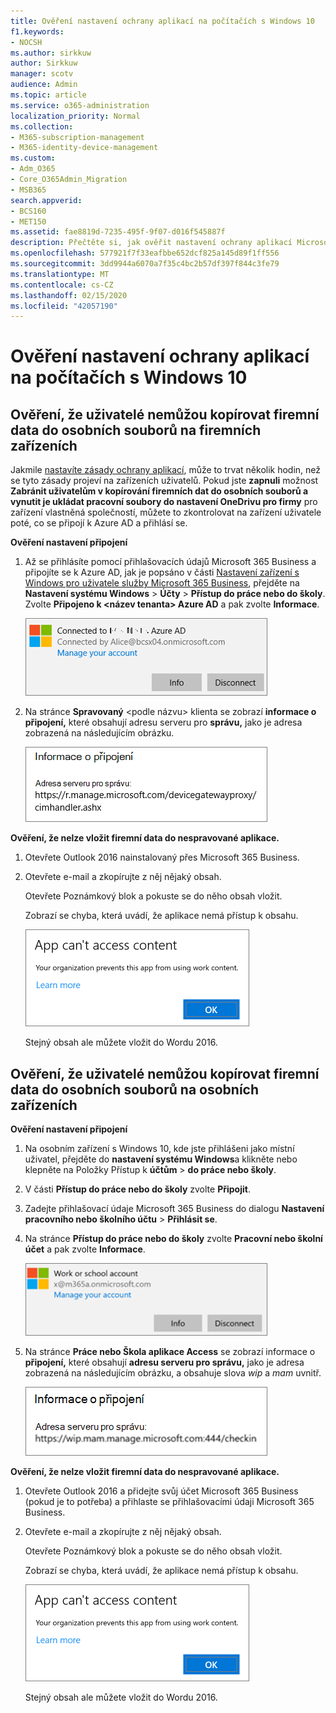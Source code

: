 ```yaml
---
title: Ověření nastavení ochrany aplikací na počítačích s Windows 10
f1.keywords:
- NOCSH
ms.author: sirkkuw
author: Sirkkuw
manager: scotv
audience: Admin
ms.topic: article
ms.service: o365-administration
localization_priority: Normal
ms.collection:
- M365-subscription-management
- M365-identity-device-management
ms.custom:
- Adm_O365
- Core_O365Admin_Migration
- MSB365
search.appverid:
- BCS160
- MET150
ms.assetid: fae8819d-7235-495f-9f07-d016f545887f
description: Přečtěte si, jak ověřit nastavení ochrany aplikací Microsoft 365 Business na zařízeních s Windows 10.
ms.openlocfilehash: 577921f7f33eafbbe652dcf825a145d89f1ff556
ms.sourcegitcommit: 3dd9944a6070a7f35c4bc2b57df397f844c3fe79
ms.translationtype: MT
ms.contentlocale: cs-CZ
ms.lasthandoff: 02/15/2020
ms.locfileid: "42057190"
---
```

# <a name="validate-app-protection-settings-on-windows-10-pcs"></a>Ověření nastavení ochrany aplikací na počítačích s Windows 10

## <a name="verify-that-users-cannot-copy-company-data-to-personal-files-on-corporate-devices"></a>Ověření, že uživatelé nemůžou kopírovat firemní data do osobních souborů na firemních zařízeních

Jakmile [nastavíte zásady ochrany aplikací](protection-settings-for-windows-10-devices.md), může to trvat několik hodin, než se tyto zásady projeví na zařízeních uživatelů. Pokud jste **zapnuli** možnost **Zabránit uživatelům v kopírování firemních dat do osobních souborů a vynutit je ukládat pracovní soubory do nastavení OneDrivu pro firmy** pro zařízení vlastněná společností, můžete to zkontrolovat na zařízení uživatele poté, co se připojí k Azure AD a přihlásí se. 
  
 **Ověření nastavení připojení**
  
1. Až se přihlásíte pomocí přihlašovacích údajů Microsoft 365 Business a připojíte se k Azure AD, jak je popsáno v části [Nastavení zařízení s Windows pro uživatele služby Microsoft 365 Business](set-up-windows-devices.md), přejděte na **Nastavení systému Windows** \> **Účty** \> **Přístup do práce nebo do školy**. Zvolte **Připojeno k \<název tenanta\> Azure AD** a pak zvolte **Informace**.
    
    ![Click or tap Info on the Connected to Azure AD dialog.](../media/a36ede2b-d1a0-4d4e-8ea7-af39b4b63890.png)
  
2. Na stránce **Spravovaný** \<podle názvu\> klienta se zobrazí **informace o připojení,** které obsahují adresu serveru pro **správu,** jako je adresa zobrazená na následujícím obrázku. 
    
    ![Managed by page shows connection info of the device manager URL.](../media/47515a8e-2d0c-4bea-99f0-6b2545b88a11.png)
  
 **Ověření, že nelze vložit firemní data do nespravované aplikace.**
  
1. Otevřete Outlook 2016 nainstalovaný přes Microsoft 365 Business.
    
2. Otevřete e-mail a zkopírujte z něj nějaký obsah.
    
    Otevřete Poznámkový blok a pokuste se do něho obsah vložit.
    
    Zobrazí se chyba, která uvádí, že aplikace nemá přístup k obsahu.
    
    ![A dialog that states app can't access content when you paste into an unmanaged app.](../media/5e82b154-cf2f-43c8-ae80-b45d8ad80e56.png)
  
    Stejný obsah ale můžete vložit do Wordu 2016.
    
## <a name="verify-that-users-cannot-copy-company-data-to-personal-files-on-personal-devices"></a>Ověření, že uživatelé nemůžou kopírovat firemní data do osobních souborů na osobních zařízeních

 **Ověření nastavení připojení**
  
1. Na osobním zařízení s Windows 10, kde jste přihlášeni jako místní uživatel, přejděte do **nastavení systému Windows**a klikněte nebo klepněte na Položky Přístup k **účtům** \> **do práce nebo školy**.
    
2. V části **Přístup do práce nebo do školy** zvolte **Připojit**.
    
3. Zadejte přihlašovací údaje Microsoft 365 Business do dialogu **Nastavení pracovního nebo školního účtu** \> **Přihlásit se**.
    
4. Na stránce **Přístup do práce nebo do školy** zvolte **Pracovní nebo školní účet** a pak zvolte **Informace**.
    
    ![Klikněte nebo klepněte na Informace v dialogovém okně Pracovní nebo školní účet.](../media/63bd8b32-cb32-4afa-8ce0-6070ac403abc.png)
  
5. Na stránce **Práce nebo Škola aplikace Access** se zobrazí informace o **připojení,** které obsahují **adresu serveru pro správu,** jako je adresa zobrazená na následujícím obrázku, a obsahuje slova *wip* a *mam* uvnitř. 
    
    ![Managed by page shows connection info URL that includes the words mam and wpi.](../media/abd4eaf4-44fa-4538-a3e8-1e0d331dfe1e.png)
  
 **Ověření, že nelze vložit firemní data do nespravované aplikace.**
  
1. Otevřete Outlook 2016 a přidejte svůj účet Microsoft 365 Business (pokud je to potřeba) a přihlaste se přihlašovacími údaji Microsoft 365 Business.
    
2. Otevřete e-mail a zkopírujte z něj nějaký obsah.
    
    Otevřete Poznámkový blok a pokuste se do něho obsah vložit.
    
    Zobrazí se chyba, která uvádí, že aplikace nemá přístup k obsahu.
    
    ![A dialog that states app can't access content when you paste into an unmanaged app.](../media/5e82b154-cf2f-43c8-ae80-b45d8ad80e56.png)
  
    Stejný obsah ale můžete vložit do Wordu 2016.
    

